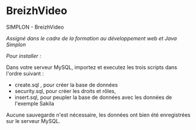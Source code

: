 # BreizhVideo
SIMPLON - BreizhVideo

*Assigné dans le cadre de la formation au développement web et Java Simplon*



*Pour installer :*

Dans votre serveur MySQL, importez et executez les trois scripts dans l'ordre suivant :

- create.sql , pour créer la base de données
- security.sql, pour créer les droits et rôles,
- insert.sql, pour peupler la base de données avec les données de l'exemple Sakila

Aucune sauvegarde n'est nécessaire, les données ont bien été enregistrées sur le serveur MySQL.
